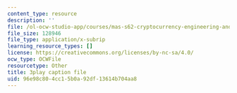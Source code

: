 ```yaml
---
content_type: resource
description: ''
file: /ol-ocw-studio-app/courses/mas-s62-cryptocurrency-engineering-and-design-spring-2018/96e98c804cc15b0a92df13614b704aa8_Hzv9WuqIzA0.vtt
file_size: 128946
file_type: application/x-subrip
learning_resource_types: []
license: https://creativecommons.org/licenses/by-nc-sa/4.0/
ocw_type: OCWFile
resourcetype: Other
title: 3play caption file
uid: 96e98c80-4cc1-5b0a-92df-13614b704aa8
---
```

